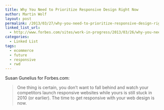 ```yaml
---
title: Why You Need to Prioritize Responsive Design Right Now
author: Martin Wolf
layout: post
permalink: /2013/03/27/why-you-need-to-prioritize-responsive-design-right-now/
linked_list_url:
  - http://www.forbes.com/sites/work-in-progress/2013/03/26/why-you-need-to-prioritize-responsive-design-right-now/
categories:
  - Linked List
tags:
  - ecommerce
  - future
  - responsive
  - rwd
---
```

<p class="linked-list-quote-author">
  Susan Gunelius for Forbes.com:
</p>

> One thing is certain, you don’t want to fall behind and watch your competitors launch responsive websites while yours is still stuck in 2010 (or earlier). The time to get responsive with your web design is now.